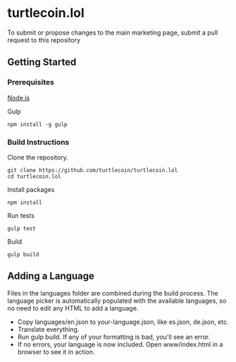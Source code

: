 # turtlecoin.lol

To submit or propose changes to the main marketing page, submit a pull request to this repository


## Getting Started

### Prerequisites

[Node.js](https://nodejs.org/en/)


Gulp
```
npm install -g gulp
```
### Build Instructions

Clone the repository.
```
git clone https://github.com/turtlecoin/turtlecoin.lol
cd turtlecoin.lol
```
Install packages
```
npm install
```
Run tests
```
gulp test
```
Build
```
gulp build
```

## Adding a Language
Files in the languages folder are combined during the build process. The language picker is automatically populated with the available languages, so no need to edit any HTML to add a language.
* Copy languages/en.json to your-language.json, like es.json, de.json, etc.
* Translate everything.
* Run gulp build. If any of your formatting is bad, you'll see an error.  
* If no errors, your language is now included.  Open www/index.html in a browser to see it in action.
